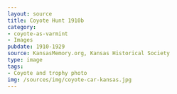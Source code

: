 ```yaml
---
layout: source
title: Coyote Hunt 1910b
category: 
- coyote-as-varmint
- Images
pubdate: 1910-1929
source: KansasMemory.org, Kansas Historical Society 
type: image
tags: 
- Coyote and trophy photo
img: /sources/img/coyote-car-kansas.jpg 
---
```

